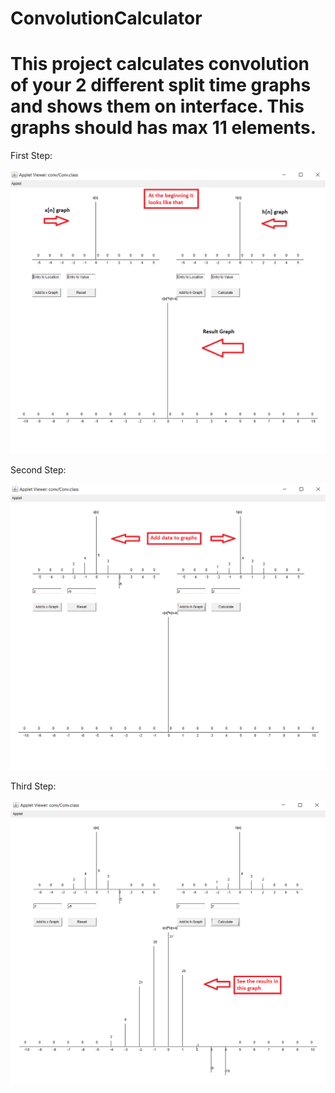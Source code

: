# ConvolutionCalculator
# This project calculates convolution of your 2 different split time graphs and shows them on interface. This graphs should has max 11 elements.

First Step:

![FirstStep](https://github.com/SerhanUcar/ConvolutionCalculator/blob/master/Screenshots/1st%20Step.png)

Second Step:

![SecondSteğ](https://github.com/SerhanUcar/ConvolutionCalculator/blob/master/Screenshots/2nd%20Step.png)

Third Step:

![ThirdStep](https://github.com/SerhanUcar/ConvolutionCalculator/blob/master/Screenshots/3rd%20Step.png)
